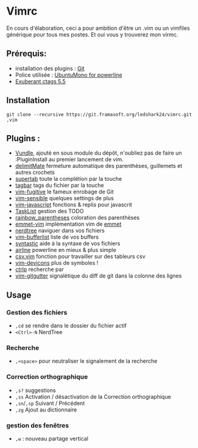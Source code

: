 Vimrc
=====

En cours d'élaboration, ceci a pour ambition d'être un .vim ou un vimfiles
générique pour tous mes postes. Et oui vous y trouverez mon virmc.

Prérequis:
----------
* installation des plugins : [Git](http://git-scm.com/)
* Police utilisée : [UbuntuMono for powerline](https://github.com/ryanoasis/nerd-fonts)
* [Exuberant ctags 5.5](http://ctags.sourceforge.net/)

Installation
------------
`git clone --recursive https://git.framasoft.org/ledshark24/vimrc.git ,vim`

Plugins :
---------

* [Vundle](https://github.com/VundleVim/Vundle.vim), ajouté en sous module
  du dépôt, n'oubliez pas de faire un :PluginInstall au premier lancement de
  vim.
* [delimitMate](https://github.com/Raimondi/delimitMate.git) fermeture
  automatique des parenthèses, guillemets et autres crochets
* [supertab](https://github.com/ervandew/supertab.git) toute la complétion par
  la touche <tab>
* [tagbar](https://github.com/majutsushi/tagbar.git) tags du fichier par la
  touche <F8>
* [vim-fugitive](https://github.com/tpope/vim-fugitive.git) le fameux enrobage
  de Git
* [vim-sensible](https://github.com/tpope/vim-sensible.git) quelques settings
  de plus
* [vim-javascript](https://github.com/pangloss/vim-javascript) fonctions
  & replis pour javascrit
* [TaskList](https://github.com/vim-scripts/TaskList.vim) gestion des TODO
* [rainbow\_parentheses](https://github.com/kien/rainbow_parentheses.vim)
  coloration des parenthèses
* [emmet-vim](https://github.com/mattn/emmet-vim) implémentation vim de
  [emmet](http://emmet.io/)
* [nerdtree](https://github.com/scrooloose/nerdtree) naviguer dans vos fichiers
* [vim-bufferlist](https://github.com/roblillack/vim-bufferlist) liste de vos
  buffers
* [syntastic](https://github.com/scrooloose/syntastic) aide à la syntaxe de vos
  fichiers
* [airline](https://github.com/bling/vim-airline) powerline en mieux & plus
  simple
* [csv.vim](https://github.com/chrisbra/csv.vim) fonction pour travailler sur
  des tableurs csv
* [vim-devicons](https://github.com/ryanoasis/vim-devicons) plus de symboles !
* [ctrlp](https://github.com/kien/ctrlp.vim) recherche par <C-p>
* [vim-gitgutter](https://github.com/airblade/vim-gitgutter) signalétique du diff de git
  dans la colonne des lignes

Usage
-----

### Gestion des fichiers

* `,cd` se rendre dans le dossier du fichier actif
* `<Ctrl>-N` NerdTree

### Recherche

* `,<space>` pour neutraliser le signalement de la recherche

### Correction orthographique

* `,s?` suggestions
* `,ss` Activation / désactivation de la Correction orthographique
* `,sn`/`,sp` Suivant / Précédent
* `,zg` Ajout au dictionnaire

### gestion des fenêtres

* `,w` : nouveau partage vertical
